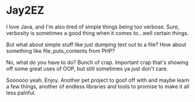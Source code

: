 # Jay2EZ

I love Java, and I'm also tired of simple things being too verbose. Sure, verbosity is sometimes a good thing
when it comes to...well certain things.

But what about simple stuff like just dumping text out to a file? How about something like file_puts_contents from PHP?

No, what do you have to do? Bunch of crap. Important crap that's showing off some great uses of OOP, but still sometimes
ya just don't care.

Soooooo yeah. Enjoy. Another pet project to goof off with and maybe learn a few things, another of endless
libraries and tools to promise to make it all less painful.